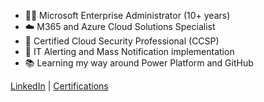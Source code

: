 - 👨‍💻 Microsoft Enterprise Administrator (10+ years)
- ☁️ M365 and Azure Cloud Solutions Specialist 
- 🔐 Certified Cloud Security Professional (CCSP)
- 🚨 IT Alerting and Mass Notification implementation
- 📚 Learning my way around Power Platform and GitHub

[LinkedIn](https://www.linkedin.com/in/robchantler/) | [Certifications](https://www.credly.com/users/rob-chantler/badges?sort=-state_updated_at&page=1)
